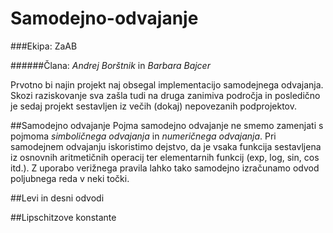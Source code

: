 # **Samodejno-odvajanje**
###Ekipa: ZaAB

######Člana: *Andrej Borštnik* in *Barbara Bajcer*

Prvotno bi najin projekt naj obsegal implementacijo samodejnega odvajanja. Skozi raziskovanje sva zašla tudi na druga zanimiva področja in posledično je sedaj projekt sestavljen iz večih (dokaj) nepovezanih podprojektov.

##Samodejno odvajanje
Pojma samodejno odvajanje ne smemo zamenjati s pojmoma *simboličnega odvajanja* in *numeričnega odvajanja*. Pri samodejnem odvajanju iskoristimo dejstvo, da je vsaka funkcija sestavljena iz osnovnih aritmetičnih operacij ter elementarnih funkcij (exp, log, sin, cos itd.). Z uporabo verižnega pravila lahko tako samodejno izračunamo odvod poljubnega reda v neki točki.

##Levi in desni odvodi


##Lipschitzove konstante

